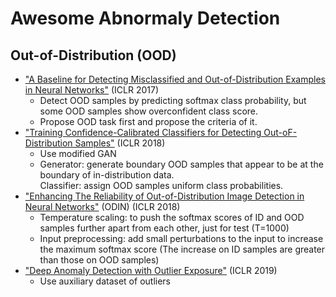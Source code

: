 # Awesome Abnormaly Detection

## Out-of-Distribution (OOD) 
  - ["A Baseline for Detecting Misclassified and Out-of-Distribution Examples in Neural Networks"](https://arxiv.org/pdf/1610.02136.pdf) (ICLR 2017)
    - Detect OOD samples by predicting softmax class probability, but some OOD samples show overconfident class score.
    - Propose OOD task first and propose the criteria of it.
  - ["Training Confidence-Calibrated Classifiers for Detecting Out-oF-Distribution Samples"](https://arxiv.org/pdf/1711.09325.pdf) (ICLR 2018)
    - Use modified GAN
    - Generator: generate boundary OOD samples that appear to be at the boundary of in-distribution data. \
      Classifier: assign OOD samples uniform class probabilities.
  - ["Enhancing The Reliability of Out-of-Distribution Image Detection in Neural Networks"](https://arxiv.org/pdf/1706.02690.pdf) (ODIN) (ICLR 2018) 
    - Temperature scaling: to push the softmax scores of ID and OOD samples further apart from each other, just for test (T=1000)
    - Input preprocessing: add small perturbations to the input to increase the maximum softmax score (The increase on ID samples are greater than those on OOD samples)
  - ["Deep Anomaly Detection with Outlier Exposure"](https://arxiv.org/pdf/1812.04606.pdf) (ICLR 2019)
    - Use auxiliary dataset of outliers
